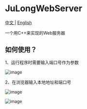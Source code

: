 # JuLongWebServer


[中文 ](README_zh.md) | [English](README_en.md)

一个用C++来实现的Web服务器

## 如何使用？
1、运行程序时需要输入端口号作为参数

![image](https://github.com/JuLongZhiLu/JuLongWebServer/assets/130359590/32a1e616-d29b-490f-af08-cfbcb7e4a9c7)

2、在浏览器输入本地地址和端口号

![image](https://github.com/JuLongZhiLu/JuLongWebServer/assets/130359590/cfc547f4-11f0-4ecc-8cbc-7c5754c4141e)

![image](https://github.com/JuLongZhiLu/JuLongWebServer/assets/130359590/4831d1ec-80bd-4e33-a8cf-b67bddd3ed19)
